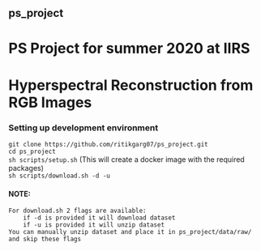 ## ps_project
# PS Project for summer 2020 at IIRS
# Hyperspectral Reconstruction from RGB Images

### Setting up development environment 

`git clone https://github.com/ritikgarg07/ps_project.git`  
`cd ps_project`  
`sh scripts/setup.sh`   (This will create a docker image with the required packages)      
`sh scripts/download.sh -d -u`  
  
#### NOTE:   
    For download.sh 2 flags are available:   
        if -d is provided it will download dataset  
        if -u is provided it will unzip dataset  
    You can manually unzip dataset and place it in ps_project/data/raw/ and skip these flags
    
        




